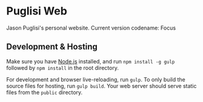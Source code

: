# Puglisi Web

Jason Puglisi's personal website. Current version codename: Focus

## Development & Hosting

Make sure you have [Node.js](https://nodejs.org/) installed, and run
`npm install -g gulp` followed by `npm install` in the root directory.

For development and browser live-reloading, run `gulp`. To only build the
source files for hosting, run `gulp build`. Your web server should serve
static files from the `public` directory.
